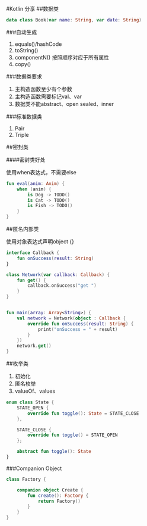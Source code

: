 #Kotlin 分享
##数据类

```kotlin
data class Book(var name: String, var date: String)
```

###自动生成

1. equals()/hashCode
2. toString()
3. componentN() 按照顺序对应于所有属性
4. copy() 

###数据类要求

1. 主构造函数至少有个参数
2. 主构造函数需要标记val、var
3. 数据类不能abstract、open sealed、inner

###标准数据类

1. Pair
2. Triple

##密封类

####密封类好处

使用when表达式，不需要else

```kotlin
fun eval(anim: Anim) {
    when (anim) {
        is Dog -> TODO()
        is Cat -> TODO()
        is Fish -> TODO()
    }
}
```

##匿名内部类

使用对象表达式声明object {}

```kotlin
interface Callback {
    fun onSuccess(result: String)
}

class Network(var callback: Callback) {
    fun get() {
        callback.onSuccess("get ")
    }
}


fun main(array: Array<String>) {
    val network = Network(object : Callback {
        override fun onSuccess(result: String) {
            print("onSuccess = " + result)
        }
    })
    network.get()
}
```

##枚举类
1. 初始化
2. 匿名枚举
3. valueOf、values

```kotlin
enum class State {
    STATE_OPEN {
        override fun toggle(): State = STATE_CLOSE
    },

    STATE_CLOSE {
        override fun toggle() = STATE_OPEN
    };

    abstract fun toggle(): State
}
```

###Companion Object
```kotlin
class Factory {

    companion object Create {
        fun create(): Factory {
            return Factory()
        }
    }
}
```